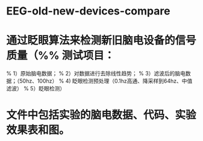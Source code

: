 # EEG-old-new-devices-compare
# 通过眨眼算法来检测新旧脑电设备的信号质量（%% 测试项目：
% 1）原始脑电数据；
% 2）对数据进行去除线性趋势；
% 3）滤波后的脑电数据；（50hz、100hz）
% 4) 眨眼检测预处理（0.1hz高通、降采样到64hz、中值滤波）
% 5）眨眼检测）
# 文件中包括实验的脑电数据、代码、实验效果表和图。
